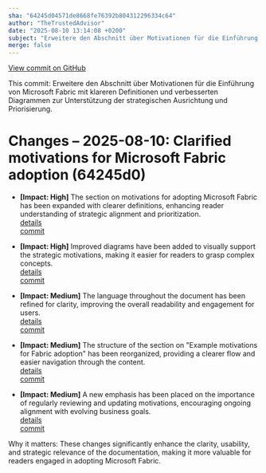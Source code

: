 ```yaml
---
sha: "64245d04571de8668fe76392b804312296334c64"
author: "TheTrustedAdvisor"
date: "2025-08-10 13:14:08 +0200"
subject: "Erweitere den Abschnitt über Motivationen für die Einführung von Microsoft Fabric mit klareren Definitionen und verbesserten Diagrammen zur Unterstützung der strategischen Ausrichtung und Priorisierung."
merge: false
---
```


[View commit on GitHub](https://github.com/TheTrustedAdvisor/FabricAdoptionFramework/commit/64245d04571de8668fe76392b804312296334c64)

This commit: Erweitere den Abschnitt über Motivationen für die Einführung von Microsoft Fabric mit klareren Definitionen und verbesserten Diagrammen zur Unterstützung der strategischen Ausrichtung und Priorisierung.

# Changes – 2025-08-10: Clarified motivations for Microsoft Fabric adoption (64245d0)

- **[Impact: High]** The section on motivations for adopting Microsoft Fabric has been expanded with clearer definitions, enhancing reader understanding of strategic alignment and prioritization.  
   [details](/docs/about/changes/2025-08-10-determine-your-motivations)  
   [commit](https://github.com/TheTrustedAdvisor/FabricAdoptionFramework/commit/64245d04571de8668fe76392b804312296334c64)

- **[Impact: High]** Improved diagrams have been added to visually support the strategic motivations, making it easier for readers to grasp complex concepts.  
   [details](/docs/about/changes/2025-08-10-determine-your-motivations)  
   [commit](https://github.com/TheTrustedAdvisor/FabricAdoptionFramework/commit/64245d04571de8668fe76392b804312296334c64)

- **[Impact: Medium]** The language throughout the document has been refined for clarity, improving the overall readability and engagement for users.  
   [details](/docs/about/changes/2025-08-10-determine-your-motivations)  
   [commit](https://github.com/TheTrustedAdvisor/FabricAdoptionFramework/commit/64245d04571de8668fe76392b804312296334c64)

- **[Impact: Medium]** The structure of the section on "Example motivations for Fabric adoption" has been reorganized, providing a clearer flow and easier navigation through the content.  
   [details](/docs/about/changes/2025-08-10-determine-your-motivations)  
   [commit](https://github.com/TheTrustedAdvisor/FabricAdoptionFramework/commit/64245d04571de8668fe76392b804312296334c64)

- **[Impact: Medium]** A new emphasis has been placed on the importance of regularly reviewing and updating motivations, encouraging ongoing alignment with evolving business goals.  
   [details](/docs/about/changes/2025-08-10-determine-your-motivations)  
   [commit](https://github.com/TheTrustedAdvisor/FabricAdoptionFramework/commit/64245d04571de8668fe76392b804312296334c64)

Why it matters: These changes significantly enhance the clarity, usability, and strategic relevance of the documentation, making it more valuable for readers engaged in adopting Microsoft Fabric.
